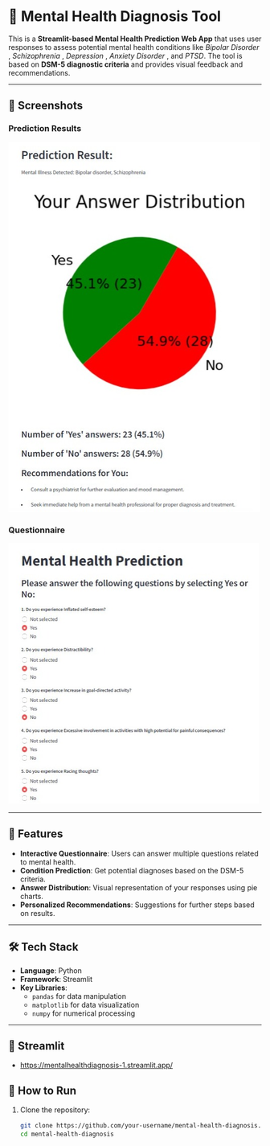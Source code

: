 # 🧠 Mental Health Diagnosis Tool

This is a **Streamlit-based Mental Health Prediction Web App** that uses user responses to assess potential mental health conditions like *Bipolar Disorder* , *Schizophrenia* , *Depression* , *Anxiety Disorder* , and *PTSD*. The tool is based on **DSM-5 diagnostic criteria** and provides visual feedback and recommendations.

---

## 📸 Screenshots
### Prediction Results
![Prediction Results](result.jpg)

### Questionnaire
![Questionnaire Screenshot](Questionnaire.jpg)

---

## 🚀 Features
- **Interactive Questionnaire**: Users can answer multiple questions related to mental health.
- **Condition Prediction**: Get potential diagnoses based on the DSM-5 criteria.
- **Answer Distribution**: Visual representation of your responses using pie charts.
- **Personalized Recommendations**: Suggestions for further steps based on results.

---

## 🛠️ Tech Stack
- **Language**: Python
- **Framework**: Streamlit
- **Key Libraries**:
  - `pandas` for data manipulation
  - `matplotlib` for data visualization
  - `numpy` for numerical processing

---

## 🚀 Streamlit
- https://mentalhealthdiagnosis-1.streamlit.app/

## 🏃 How to Run
1. Clone the repository:
   ```bash
   git clone https://github.com/your-username/mental-health-diagnosis.git
   cd mental-health-diagnosis
